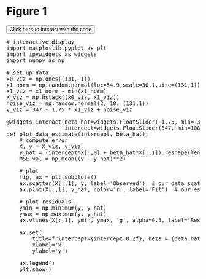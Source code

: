 # Figure 1

<link rel="stylesheet" href="https://cdnjs.cloudflare.com/ajax/libs/font-awesome/4.7.0/css/font-awesome.css" integrity="sha512-5A8nwdMOWrSz20fDsjczgUidUBR8liPYU+WymTZP1lmY9G6Oc7HlZv156XqnsgNUzTyMefFTcsFH/tnJE/+xBg==" crossorigin="anonymous" />

<script src="https://cdnjs.cloudflare.com/ajax/libs/require.js/2.3.4/require.min.js"></script>

<script type="text/x-thebe-config">
     {
       requestKernel: true,
       binderOptions: {
         repo: "matplotlib/ipympl",
         ref: "0.6.1",
         repoProvider: "github",
       },
     }
</script>
<script src="https://unpkg.com/thebe@latest/lib/index.js"></script>
   
<button id="activateButton" style="font-size: 1em;">
    Click here to interact with the code
</button>

<script>
var bootstrapThebe = function() {
   thebelab.bootstrap();
}
document.querySelector("#activateButton").addEventListener('click', bootstrapThebe)
</script>
<br>

<pre data-executable="true" data-language="python">
# interactive display
import matplotlib.pyplot as plt
import ipywidgets as widgets
import numpy as np

# set up data
x0_viz = np.ones((131, 1))
x1_norm = np.random.normal(loc=54.9,scale=30.1,size=(131,1))
x1_viz = x1_norm - min(x1_norm)
X_viz = np.hstack((x0_viz, x1_viz))
noise_viz = np.random.normal(2, 10, (131,1)) 
y_viz = 347 - 1.75 * x1_viz + noise_viz

@widgets.interact(beta_hat=widgets.FloatSlider(-1.75, min=-3, max=0),
                  intercept=widgets.FloatSlider(347, min=100, max=400))
def plot_data_estimate(intercept, beta_hat):
    # compute error
    X, y = X_viz, y_viz
    y_hat = (intercept*X[:,0] + beta_hat*X[:,1]).reshape(len(y),1)
    MSE_val = np.mean((y - y_hat)**2)
    
    # plot
    fig, ax = plt.subplots()
    ax.scatter(X[:,1], y, label='Observed')  # our data scatter plot
    ax.plot(X[:,1], y_hat, color='r', label='Fit')  # our estimated model

    # plot residuals
    ymin = np.minimum(y, y_hat)
    ymax = np.maximum(y, y_hat)
    ax.vlines(X[:,1], ymin, ymax, 'g', alpha=0.5, label='Residuals')

    ax.set(
        title=f"intercept={intercept:0.2f}, beta = {beta_hat:0.2f}, MSE = {MSE_val:.2f}",
        xlabel='x',
        ylabel='y')
    
    ax.legend()
    plt.show()
</pre>